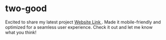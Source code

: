 # two-good
Excited to share my latest project [Website Link ](https://compressed-two-good.netlify.app/). Made it mobile-friendly and optimized for a seamless user experience. Check it out and let me know what you think!
